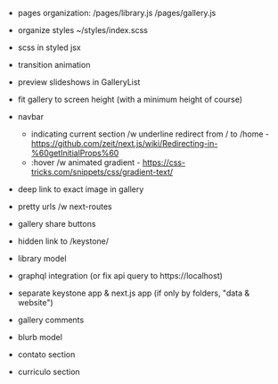 - pages organization: /pages/library.js /pages/gallery.js 
- organize styles ~/styles/index.scss
- scss in styled jsx
- transition animation
- preview slideshows in GalleryList
- fit gallery to screen height (with a minimum height of course)
- navbar 
  - indicating current section /w underline
    redirect from / to /home - https://github.com/zeit/next.js/wiki/Redirecting-in-%60getInitialProps%60 
  - :hover /w animated gradient - https://css-tricks.com/snippets/css/gradient-text/
- deep link to exact image in gallery
- pretty urls /w next-routes
- gallery share buttons
- hidden link to /keystone/
- library model

- graphql integration (or fix api query to https://localhost)
- separate keystone app & next.js app (if only by folders, "data & website")

- gallery comments
- blurb model
- contato section
- curriculo section
